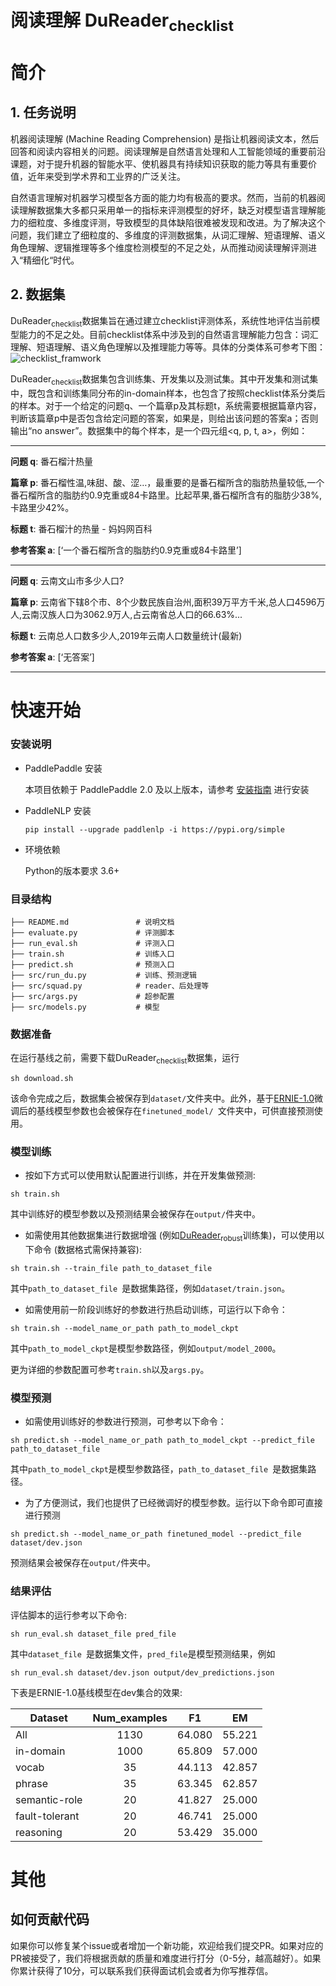 # 阅读理解 DuReader<sub>checklist</sub>

# 简介

## 1. 任务说明
机器阅读理解 (Machine Reading Comprehension) 是指让机器阅读文本，然后回答和阅读内容相关的问题。阅读理解是自然语言处理和人工智能领域的重要前沿课题，对于提升机器的智能水平、使机器具有持续知识获取的能力等具有重要价值，近年来受到学术界和工业界的广泛关注。

自然语言理解对机器学习模型各方面的能力均有极高的要求。然而，当前的机器阅读理解数据集大多都只采用单一的指标来评测模型的好坏，缺乏对模型语言理解能力的细粒度、多维度评测，导致模型的具体缺陷很难被发现和改进。为了解决这个问题，我们建立了细粒度的、多维度的评测数据集，从词汇理解、短语理解、语义角色理解、逻辑推理等多个维度检测模型的不足之处，从而推动阅读理解评测进入“精细化“时代。

## 2. 数据集
DuReader<sub>checklist</sub>数据集旨在通过建立checklist评测体系，系统性地评估当前模型能力的不足之处。目前checklist体系中涉及到的自然语言理解能力包含：词汇理解、短语理解、语义角色理解以及推理能力等等。具体的分类体系可参考下图：
![checklist_framwork](checklist.png)

DuReader<sub>checklist</sub>数据集包含训练集、开发集以及测试集。其中开发集和测试集中，既包含和训练集同分布的in-domain样本，也包含了按照checklist体系分类后的样本。对于一个给定的问题q、一个篇章p及其标题t，系统需要根据篇章内容，判断该篇章p中是否包含给定问题的答案，如果是，则给出该问题的答案a；否则输出“no answer”。数据集中的每个样本，是一个四元组<q, p, t, a>，例如：

* * *

**问题 q**: 番石榴汁热量

**篇章 p**: 番石榴性温,味甜、酸、涩…，最重要的是番石榴所含的脂肪热量较低,一个番石榴所含的脂肪约0.9克重或84卡路里。比起苹果,番石榴所含有的脂肪少38%,卡路里少42%。

**标题 t**: 番石榴汁的热量 - 妈妈网百科


**参考答案 a**: [‘一个番石榴所含的脂肪约0.9克重或84卡路里’]

* * *

**问题 q**: 云南文山市多少人口?

**篇章 p**: 云南省下辖8个市、8个少数民族自治州,面积39万平方千米,总人口4596万人,云南汉族人口为3062.9万人,占云南省总人口的66.63%...

**标题 t**: 云南总人口数多少人,2019年云南人口数量统计(最新)


**参考答案 a**: [‘无答案’]

* * *


# 快速开始

### 安装说明

* PaddlePaddle 安装

   本项目依赖于 PaddlePaddle 2.0 及以上版本，请参考 [安装指南](http://www.paddlepaddle.org/#quick-start) 进行安装

* PaddleNLP 安装

   ```shell
   pip install --upgrade paddlenlp -i https://pypi.org/simple
   ```

* 环境依赖

    Python的版本要求 3.6+

### 目录结构

```text
├── README.md               # 说明文档
├── evaluate.py             # 评测脚本
├── run_eval.sh             # 评测入口
├── train.sh                # 训练入口
├── predict.sh              # 预测入口
├── src/run_du.py           # 训练、预测逻辑  
├── src/squad.py            # reader、后处理等
├── src/args.py             # 超参配置
├── src/models.py           # 模型
```


### 数据准备
在运行基线之前，需要下载DuReader<sub>checklist</sub>数据集，运行

```
sh download.sh
```

该命令完成之后，数据集会被保存到```dataset/```文件夹中。此外，基于[ERNIE-1.0](https://arxiv.org/abs/1904.09223)微调后的基线模型参数也会被保存在`finetuned_model/ `文件夹中，可供直接预测使用。

### 模型训练

* 按如下方式可以使用默认配置进行训练，并在开发集做预测:

```
sh train.sh
```
其中训练好的模型参数以及预测结果会被保存在`output/`件夹中。

* 如需使用其他数据集进行数据增强 (例如[DuReader<sub>robust</sub>](https://github.com/PaddlePaddle/Research/tree/master/NLP/DuReader-Robust-BASELINE)训练集)，可以使用以下命令 (数据格式需保持兼容):

```
sh train.sh --train_file path_to_dataset_file
```
其中`path_to_dataset_file `是数据集路径，例如`dataset/train.json`。

* 如需使用前一阶段训练好的参数进行热启动训练，可运行以下命令：

```
sh train.sh --model_name_or_path path_to_model_ckpt
```
其中`path_to_model_ckpt`是模型参数路径，例如`output/model_2000`。

更为详细的参数配置可参考`train.sh`以及`args.py`。


### 模型预测
* 如需使用训练好的参数进行预测，可参考以下命令：

```
sh predict.sh --model_name_or_path path_to_model_ckpt --predict_file  path_to_dataset_file
```
其中`path_to_model_ckpt`是模型参数路径，`path_to_dataset_file `是数据集路径。

* 为了方便测试，我们也提供了已经微调好的模型参数。运行以下命令即可直接进行预测

```
sh predict.sh --model_name_or_path finetuned_model --predict_file dataset/dev.json
```
预测结果会被保存在`output/`件夹中。

### 结果评估
评估脚本的运行参考以下命令:

```
sh run_eval.sh dataset_file pred_file
```

其中`dataset_file `是数据集文件，`pred_file`是模型预测结果，例如

```
sh run_eval.sh dataset/dev.json output/dev_predictions.json
```
下表是ERNIE-1.0基线模型在dev集合的效果:

| Dataset | Num_examples | F1 | EM |
| --- | :---: | --- | --- |
| All | 1130 | 64.080 | 55.221 |
| in-domain | 1000 |65.809 | 57.000 |
| vocab | 35 | 44.113 |42.857 |
| phrase | 35 | 63.345 | 62.857 |
|semantic-role | 20 | 41.827 | 25.000 |
|fault-tolerant | 20 | 46.741 | 25.000 |
|reasoning| 20 | 53.429 | 35.000 |



# 其他

## 如何贡献代码

如果你可以修复某个issue或者增加一个新功能，欢迎给我们提交PR。如果对应的PR被接受了，我们将根据贡献的质量和难度进行打分（0-5分，越高越好）。如果你累计获得了10分，可以联系我们获得面试机会或者为你写推荐信。